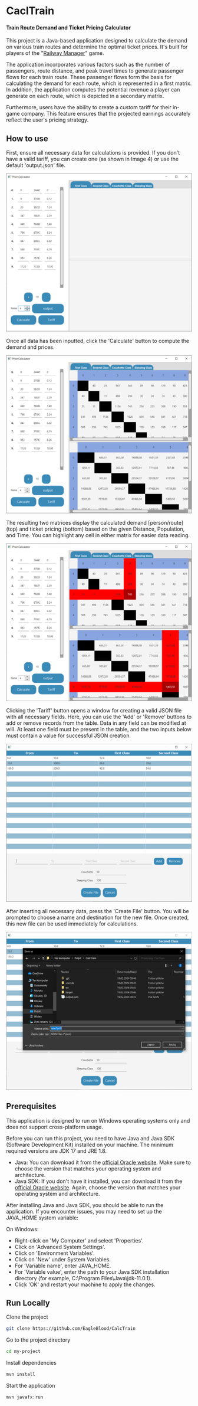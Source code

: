 # CaclTrain

#### Train Route Demand and Ticket Pricing Calculator
This project is a Java-based application designed to calculate the demand on various train routes and determine the optimal ticket prices. It's built for players of the "[Railway Manager](https://sites.google.com/view/kolejowe-eg/strona-główna)" game.

The application incorporates various factors such as the number of passengers, route distance, and peak travel times to generate passenger flows for each train route. These passenger flows form the basis for calculating the demand for each route, which is represented in a first matrix. In addition, the application computes the potential revenue a player can generate on each route, which is depicted in a secondary matrix.

Furthermore, users have the ability to create a custom tariff for their in-game company. This feature ensures that the projected earnings accurately reflect the user's pricing strategy.

## How to use
First, ensure all necessary data for calculations is provided. If you don't have a valid tariff, you can create one (as shown in Image 4) or use the default 'output.json' file.

![Image1](src/img/1.PNG)

Once all data has been inputted, click the 'Calculate' button to compute the demand and prices.

![Image2](src/img/2.PNG)

The resulting two matrices display the calculated demand [person/route] (top) and ticket pricing (bottom) based on the given Distance, Population, and Time. You can highlight any cell in either matrix for easier data reading.

![Image3](src/img/3.PNG)

Clicking the 'Tariff' button opens a window for creating a valid JSON file with all necessary fields. Here, you can use the 'Add' or 'Remove' buttons to add or remove records from the table. Data in any field can be modified at will. At least one field must be present in the table, and the two inputs below must contain a value for successful JSON creation.

![Image4](src/img/4.PNG)

After inserting all necessary data, press the 'Create File' button. You will be prompted to choose a name and destination for the new file. Once created, this new file can be used immediately for calculations.

![Image5](src/img/5.PNG)

## Prerequisites
This application is designed to run on Windows operating systems only and does not support cross-platform usage.

Before you can run this project, you need to have Java and Java SDK (Software Development Kit) installed on your machine. The minimum required versions are JDK 17 and JRE 1.8.

* Java: You can download it from the [official Oracle website](https://www.oracle.com/java/technologies/javase-jdk11-downloads.html). Make sure to choose the version that matches your operating system and architecture.
* Java SDK: If you don't have it installed, you can download it from the [official Oracle website](https://www.oracle.com/java/technologies/javase-jdk11-downloads.html). Again, choose the version that matches your operating system and architecture.

After installing Java and Java SDK, you should be able to run the application. If you encounter issues, you may need to set up the JAVA_HOME system variable:

On Windows:

* Right-click on 'My Computer' and select 'Properties'.
* Click on 'Advanced System Settings'.
* Click on 'Environment Variables'.
* Click on 'New' under System Variables.
* For 'Variable name', enter JAVA_HOME.
* For 'Variable value', enter the path to your Java SDK installation directory (for example, C:\Program Files\Java\jdk-11.0.1).
* Click 'OK' and restart your machine to apply the changes.

## Run Locally
Clone the project

```bash
git clone https://github.com/EagleBlood/CalcTrain
```

Go to the project directory

```bash
cd my-project
```

Install dependencies

```bash
mvn install
```

Start the application

```bash
mvn javafx:run
```
